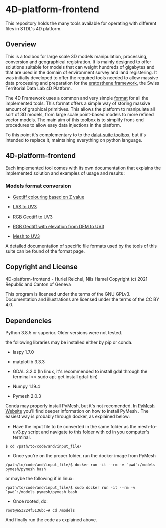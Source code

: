 # 4D-platform-frontend
This repository holds the many tools available for operating with different files in STDL's 4D platform. 

## Overview
This is a toolbox for large scale 3D models manipulation, processing, conversion and geographical registration. It is mainly designed to offer solutions suitable for models that can weight hundreds of gigabytes and that are used in the domain of environment survey and land registering. It was initially developed to offer the required tools needed to allow massive data processing and preparation for the [eratosthene framework](https://github.com/swiss-territorial-data-lab/eratosthene-framework), the Swiss Territorial Data Lab 4D Platform.

The 4D Framework uses a common and very simple [format](https://github.com/swiss-territorial-data-lab/eratosthene-framework/blob/master/FORMAT.md) for all the implemented tools. This format offers a simple way of storing massive amount of graphical primitives. This allows the platform to manipulate all sort of 3D models, from large scale point-based models to more refined vector models. The main aim of this toolbox is to simplify front-end procedures to allow easy data injections in the platform.

To this point it's complementary to to the [dalai-suite toolbox](https://github.com/nils-hamel/dalai-suite), but it's intended to replace it, maintaining everything on python language.

## 4D-platform-frontend

Each implemented tool comes with its own documentation that explains the implemented solution and examples of usage and results :

### Models format conversion

* [Geotiff colouring based on Z value](src/z-from-geotiff)

* [LAS to UV3](src/las-to-uv3)

* [RGB Geotiff to UV3](src/rgb-from-geotiff)

* [RGB Geotiff with elevation from DEM to UV3](src/rgb-z-uv3)

* [Mesh to UV3](src/mesh-to-uv3)

A detailed documentation of specific file formats used by the tools of this suite can be found of the format page.

## Copyright and License

4D-platform-frontend - Huriel Reichel, Nils Hamel
Copyright (c) 2021 Republic and Canton of Geneva

This program is licensed under the terms of the GNU GPLv3. Documentation and illustrations are licensed under the terms of the CC BY 4.0.

## Dependencies

Python 3.8.5 or superior. Older versions were not tested.

the following libraries may be installed either by pip or conda. 

* laspy 1.7.0

* matplotlib 3.3.3

* GDAL 3.2.0 (In linux, it's recommended to install gdal through the terminal >> sudo apt-get install gdal-bin)

* Numpy 1.19.4

* Pymesh 2.0.3

Conda may properly install PyMesh, but it's not recomended. In [PyMesh Website](https://pymesh.readthedocs.io/en/latest/installation.html) you'll find deeper information on how to install PyMesh . The easiest way is probably through docker, as explained below:

* Have the input file to be converted in the same folder as the mesh-to-uv3.py script and navigate to this folder with cd in you computer's terminal.

```
$ cd /path/to/code/and/input_file/
```

* Once you're on the proper folder, run the docker image from PyMesh

```
/path/to/code/and/input_file/$ docker run -it --rm -v `pwd`:/models pymesh/pymesh bash
```
or maybe the following if in linux:

```
/path/to/code/and/input_file/$ sudo docker run -it --rm -v `pwd`:/models pymesh/pymesh bash
```

* Once rooted, do:

```
root@e53224f5136b:~# cd /models
```

And finally run the code as explained above.



